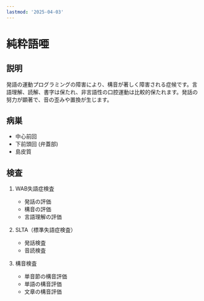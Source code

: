 ```yaml
---
lastmod: '2025-04-03'
---
```


# 純粋語唖

## 説明

発語の運動プログラミングの障害により、構音が著しく障害される症候です。言語理解、読解、書字は保たれ、非言語性の口腔運動は比較的保たれます。発話の努力が顕著で、音の歪みや置換が生じます。

## 病巣

- 中心前回
- 下前頭回 (弁蓋部)
- 島皮質

## 検査

1. WAB失語症検査

   - 発話の評価
   - 構音の評価
   - 言語理解の評価

2. SLTA（標準失語症検査）

   - 発話検査
   - 音読検査

3. 構音検査
   - 単音節の構音評価
   - 単語の構音評価
   - 文章の構音評価
